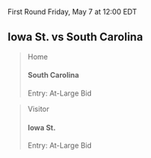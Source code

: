 First Round
Friday, May 7 at 12:00 EDT
## Iowa St. vs South Carolina

> Home
> #### South Carolina
> Entry: At-Large Bid

> Visitor
> #### Iowa St.
> Entry: At-Large Bid